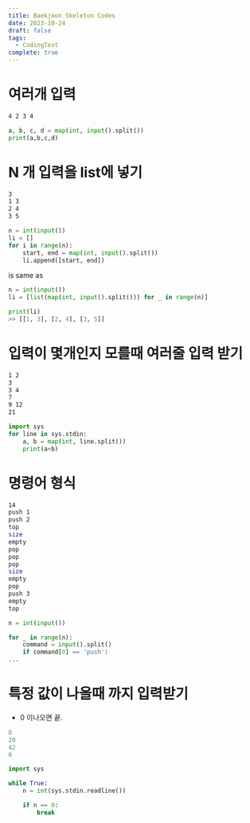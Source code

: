 ```yaml
---
title: Baekjoon Skeleton Codes
date: 2023-10-24
draft: false
tags:
  - CodingTest
complete: true
---
```

# 여러개 입력

```bash
4 2 3 4
```

```python
a, b, c, d = map(int, input().split())
print(a,b,c,d)
```


# N 개 입력을 list에 넣기

```bash
3
1 3
2 4
3 5
```

```python
n = int(input())
li = []
for i in range(n):
    start, end = map(int, input().split())
    li.append([start, end])
```

is same as
```python
n = int(input())
li = [list(map(int, input().split())) for _ in range(n)]
```


```python
print(li)
>> [[1, 3], [2, 4], [3, 5]]
```



# 입력이 몇개인지 모를때 여러줄 입력 받기
```bash
1 2
3
3 4
7
9 12
21
```

```python
import sys 
for line in sys.stdin: 
	a, b = map(int, line.split()) 
	print(a+b)
```


# 명령어 형식
```bash
14
push 1
push 2
top
size
empty
pop
pop
pop
size
empty
pop
push 3
empty
top
```

```python
n = int(input())

for _ in range(n):
    command = input().split()
    if command[0] == 'push':
...
```

# 특정 값이 나올때 까지 입력받기
- 0 이나오면 끝.
```python
8
20
42
0
```

```python
import sys

while True:
    n = int(sys.stdin.readline())

    if n == 0:
        break
```
